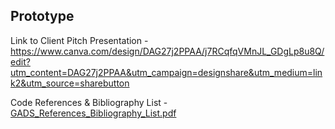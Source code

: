 Prototype
--------------------------------------------------------------------------------------------------------------------------------------------
Link to Client Pitch Presentation - https://www.canva.com/design/DAG27j2PPAA/j7RCqfqVMnJL_GDgLp8u8Q/edit?utm_content=DAG27j2PPAA&utm_campaign=designshare&utm_medium=link2&utm_source=sharebutton 


Code References & Bibliography List - [GADS_References_Bibliography_List.pdf](https://github.com/user-attachments/files/23266779/GADS_References_Bibliography_List.pdf)

